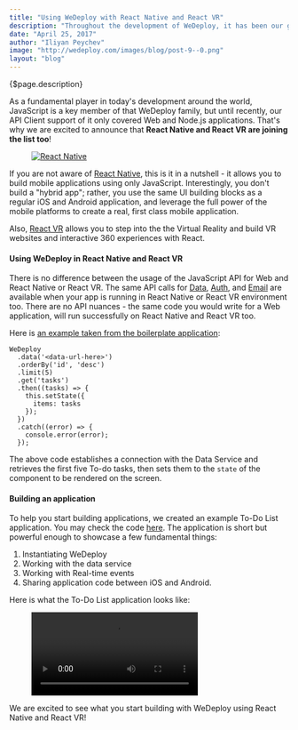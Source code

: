 ```yaml
---
title: "Using WeDeploy with React Native and React VR"
description: "Throughout the development of WeDeploy, it has been our goal to support as many platforms and environments as possible."
date: "April 25, 2017"
author: "Iliyan Peychev"
image: "http://wedeploy.com/images/blog/post-9--0.png"
layout: "blog"
---
```


<article>

{$page.description}

As a fundamental player in today's development around the world, JavaScript is a key member of that WeDeploy family, but until recently, our API Client support of it only covered Web and Node.js applications. That's why we are excited to announce that **React Native and React VR are joining the list too**!

<figure>
	<a href="https://github.com/wedeploy/boilerplate-data/tree/react-native" target="_blank">
		<img src="../images/blog/post-9--0.png" alt="React Native">
	</a>
</figure>

If you are not aware of [React Native](https://facebook.github.io/react-native/), this is it in a nutshell - it allows you to build mobile applications using only JavaScript. Interestingly, you don't build a "hybrid app"; rather, you use the same UI building blocks as a regular iOS and Android application, and leverage the full power of the mobile platforms to create a real, first class mobile application.

Also, [React VR](https://facebook.github.io/react-vr) allows you to step into the the Virtual Reality and build VR websites and interactive 360 experiences with React.

#### Using WeDeploy in React Native and React VR

There is no difference between the usage of the JavaScript API for Web and React Native or React VR. The same API calls for [Data](/docs/data/saving-data.html), [Auth](/docs/auth/manage-users.html), and [Email](/docs/email/sending-email.html) are available when your app is running in React Native or React VR environment too. There are no API nuances - the same code you would write for a Web application, will run successfully on React Native and React VR too.

Here is [an example taken from the boilerplate application](https://github.com/wedeploy/boilerplate-data/blob/43e5d19b49ac3d5b59f7ec646f36aadd1cecc616/TodoApp/pages/list-items.js#L24-L36):

```text/javascript
WeDeploy
  .data('<data-url-here>')
  .orderBy('id', 'desc')
  .limit(5)
  .get('tasks')
  .then((tasks) => {
    this.setState({
      items: tasks
    });
  })
  .catch((error) => {
    console.error(error);
  });
```

The above code establishes a connection with the Data Service and retrieves the first five To-do tasks, then sets them to the `state` of the component to be rendered on the screen.

#### Building an application

To help you start building applications, we created an example To-Do List application. You may check the code [here](https://github.com/wedeploy/boilerplate-data/tree/react-native). The application is short but powerful enough to showcase a few fundamental things:

1. Instantiating WeDeploy
2. Working with the data service
3. Working with Real-time events
4. Sharing application code between iOS and Android.

Here is what the To-Do List application looks like:

<figure>
  <video controls style="max-width: 300px;">
    <source src="../images/blog/post-9--1.webm" type="video/webm">
    <source src="../images/blog/post-9--1.mp4" type="video/mp4">
    Your browser doesn't support HTML5 video in WebM with VP8/VP9 or MP4 with H.264.
  </video>
</figure>

We are excited to see what you start building with WeDeploy using React Native and React VR!

</article>
